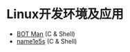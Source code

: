 # Linux开发环境及应用

* [BOT Man](https://github.com/BOT-Man-JL/BUPT-Projects/tree/master/3-2-Linux) (C & Shell)
* [name1e5s](https://github.com/name1e5s/playground/tree/master/Linux) (C & Shell)